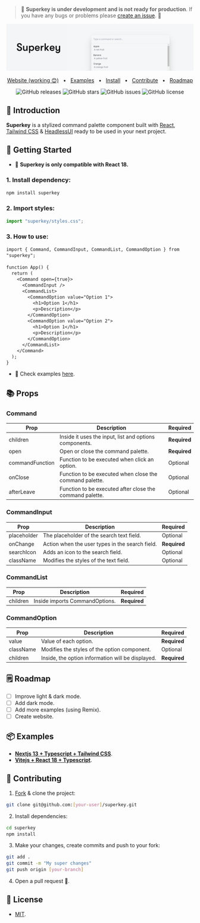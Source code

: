 > 🚧 **Superkey is under development and is not ready for production**. If you have any bugs or problems please [create an issue](https://github.com/pheralb/superkey/issues/new). 🚧

<div align="center">

<a href="#">
<img src="./web/public/images/banner_gh.jpg" />
</a>

<p></p>

<a href="#">Website (working 😊)</a>
<span>&nbsp;&nbsp;•&nbsp;&nbsp;</span>
<a href="#-examples">Examples</a>
<span>&nbsp;&nbsp;•&nbsp;&nbsp;</span>
<a href="#install">Install</a>
<span>&nbsp;&nbsp;•&nbsp;&nbsp;</span>
<a href="#-contributing">Contribute</a>
<span>&nbsp;&nbsp;•&nbsp;&nbsp;</span>
<a href="#-roadmap">Roadmap</a>

![GitHub releases](https://img.shields.io/github/release/pheralb/superkey)
![GitHub stars](https://img.shields.io/github/stars/pheralb/superkey)
![GitHub issues](https://img.shields.io/github/issues/pheralb/superkey)
![GitHub license](https://img.shields.io/github/license/pheralb/superkey)

</div>

## 👋 Introduction

**Superkey** is a stylized command palette component built with [React](https://reactjs.org/), [Tailwind CSS](https://tailwindcss.com/) & [HeadlessUI](https://headlessui.com/) ready to be used in your next project.

## 🚀 Getting Started

- 🚧 **Superkey is only compatible with React 18.**

### 1. Install dependency:

```bash
npm install superkey
```

### 2. Import styles:

```ts
import "superkey/styles.css";
```

### 3. How to use:

```tsx
import { Command, CommandInput, CommandList, CommandOption } from "superkey";

function App() {
  return (
    <Command open={true}>
      <CommandInput />
      <CommandList>
        <CommandOption value="Option 1">
          <h1>Option 1</h1>
          <p>Description</p>
        </CommandOption>
        <CommandOption value="Option 2">
          <h1>Option 1</h1>
          <p>Description</p>
        </CommandOption>
      </CommandList>
    </Command>
  );
}
```

- 🤔 Check examples [here](#-examples).

## 📚 Props

### Command

| Prop            | Description                                              | Required     |
| --------------- | -------------------------------------------------------- | ------------ |
| children        | Inside it uses the input, list and options components.   | **Required** |
| open            | Open or close the command palette.                       | **Required** |
| commandFunction | Function to be executed when click an option.            | Optional     |
| onClose         | Function to be executed when close the command palette.  | Optional     |
| afterLeave      | Function to be executed after close the command palette. | Optional     |

### CommandInput

| Prop        | Description                                     | Required     |
| ----------- | ----------------------------------------------- | ------------ |
| placeholder | The placeholder of the search text field.       | Optional     |
| onChange    | Action when the user types in the search field. | **Required** |
| searchIcon  | Adds an icon to the search field.               | Optional     |
| className   | Modifies the styles of the text field.          | Optional     |

### CommandList

| Prop     | Description                    | Required     |
| -------- | ------------------------------ | ------------ |
| children | Inside imports CommandOptions. | **Required** |

### CommandOption

| Prop      | Description                                       | Required     |
| --------- | ------------------------------------------------- | ------------ |
| value     | Value of each option.                             | **Required** |
| className | Modifies the styles of the option component.      | Optional     |
| children  | Inside, the option information will be displayed. | **Required** |

## 🗒️ Roadmap

- [ ] Improve light & dark mode.
- [ ] Add dark mode.
- [ ] Add more examples (using Remix).
- [ ] Create website.

## 📦 Examples

- [**Nextjs 13 + Typescript + Tailwind CSS**](https://github.com/pheralb/superkey/blob/main/web/src/example/command.tsx).
- [**Vitejs + React 18 + Typescript**](https://github.com/pheralb/superkey/tree/main/examples/with-vite-react-typescript).

## 🤝 Contributing

1. [Fork](https://github.com/pheralb/superkey/fork) & clone the project:

```bash
git clone git@github.com:[your-user]/superkey.git
```

2. Install dependencies:

```bash
cd superkey
npm install
```

3. Make your changes, create commits and push to your fork:

```bash
git add .
git commit -m "My super changes"
git push origin [your-branch]
```

4. Open a pull request 🚀.

## 🔑 License

- [MIT](https://github.com/pheralb/superkey/blob/main/LICENSE).
